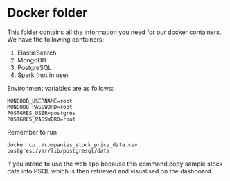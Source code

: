 # Docker folder

This folder contains all the information you need for our docker containers.
We have the following containers:
1) ElasticSearch
2) MongoDB
3) PostgreSQL
4) Spark (not in use)

Environment variables are as follows:
```
MONGODB_USERNAME=root
MONGODB_PASSWORD=root
POSTGRES_USER=postgres
POSTGRES_PASSWORD=root
```

Remember to run
```
docker cp ./companies_stock_price_data.csv postgres:/var/lib/postgresql/data
```
if you intend to use the web app because this command copy sample stock data into PSQL which is then retrieved and visualised on the dashboard.